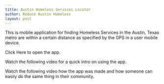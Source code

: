 ```yaml
---
title: Austin Homeless Services Locator
author: Reduce Austin Homeless
layout: post
---
```

This is mobile application for finding Homeless Services in the Austin, Texas metro are within a certain distance as specified by the GPS in a user mobile device.

Click Here to open the app. 

Watch the following video for a quick intro on using the app.

Watch the following video how the app was made and how someone can easily do the same thing in their community. 


